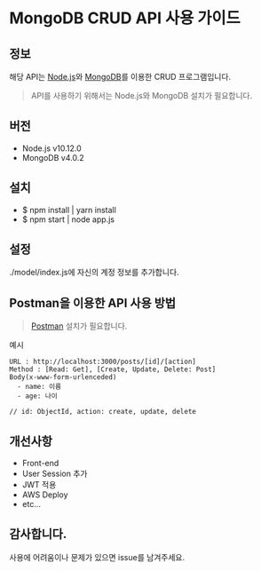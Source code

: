 # MongoDB CRUD API 사용 가이드

## 정보

해당 API는 [Node.js](https://nodejs.org/)와 [MongoDB](https://www.mongodb.com/)를 이용한 CRUD 프로그램입니다.

> API를 사용하기 위해서는 Node.js와 MongoDB 설치가 필요합니다.

## 버전

- Node.js v10.12.0
- MongoDB v4.0.2

## 설치

- \$ npm install | yarn install
- \$ npm start | node app.js

## 설정

./model/index.js에 자신의 계정 정보를 추가합니다.

## Postman을 이용한 API 사용 방법

> [Postman](https://www.getpostman.com/) 설치가 필요합니다.

예시

```
URL : http://localhost:3000/posts/[id]/[action]
Method : [Read: Get], [Create, Update, Delete: Post]
Body(x-www-form-urlenceded)
  - name: 이름
  - age: 나이

// id: ObjectId, action: create, update, delete
```

## 개선사항

- Front-end
- User Session 추가
- JWT 적용
- AWS Deploy
- etc...

## 감사합니다.

사용에 어려움이나 문제가 있으면 issue를 남겨주세요.
